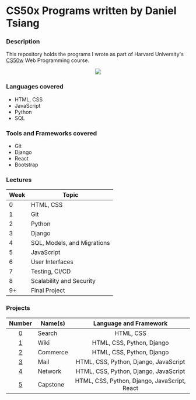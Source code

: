 # CS50x Programs written by Daniel Tsiang

### Description
This repository holds the programs I wrote as part of Harvard University's [CS50w](https://cs50.harvard.edu/web/2020/ "CS50w 2021") Web Programming course.

<p align="center">
  <img src="https://online-learning.harvard.edu/sites/default/files/styles/header/public/course/CS50x_web_4-modified.jpg?itok=8wo8PUle">
</p>

### Languages covered
* HTML, CSS
* JavaScript
* Python
* SQL

### Tools and Frameworks covered
* Git
* Django
* React
* Bootstrap

### Lectures

| Week | Topic                       |
| ---- | --------------------------- |
| 0    | HTML, CSS                   |
| 1    | Git                         |
| 2    | Python                      |
| 3    | Django                      |
| 4    | SQL, Models, and Migrations |
| 5    | JavaScript                  |
| 6    | User Interfaces             |
| 7    | Testing, CI/CD              |
| 8    | Scalability and Security    |
| 9+   | Final Project               |

### Projects

| Number                                                    | Name(s)                                                                  | Language and Framework                                 |
| :------------------------------------------------------------: | ------------------------------------------------------------------- | :-----------------------------------: |
| [0](https://cs50.harvard.edu/web/2020/projects/0/search/)      | Search                                                              | HTML, CSS                             |
| [1](https://cs50.harvard.edu/web/2020/projects/1/wiki/)        | Wiki                                                                | HTML, CSS, Python, Django             |
| [2](https://cs50.harvard.edu/web/2020/projects/2/commerce/)    | Commerce                                                            | HTML, CSS, Python, Django             |
| [3](https://cs50.harvard.edu/web/2020/projects/3/mail/)        | Mail                                                                | HTML, CSS, Python, Django, JavaScript |
| [4](https://cs50.harvard.edu/web/2020/projects/4/network/)     | Network                                                             | HTML, CSS, Python, Django, JavaScript |
| [5](https://cs50.harvard.edu/web/2020/projects/final/capstone/)| Capstone                                                            | HTML, CSS, Python, Django, JavaScript, React |
